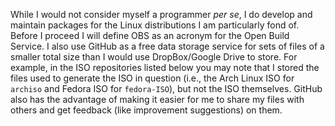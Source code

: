 While I would not consider myself a programmer *per se*, I do develop and maintain packages for the Linux distributions I am particularly fond of. Before I proceed I will define OBS as an acronym for the Open Build Service. I also use GitHub as a free data storage service for sets of files of a smaller total size than I would use DropBox/Google Drive to store. For example, in the ISO repositories listed below you may note that I stored the files used to generate the ISO in question (i.e., the Arch Linux ISO for `archiso` and Fedora ISO for `fedora-ISO`), but not the ISO themselves. GitHub also has the advantage of making it easier for me to share my files with others and get feedback (like improvement suggestions) on them.
